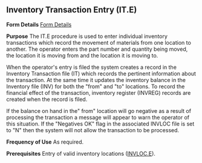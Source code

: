 ## Inventory Transaction Entry (IT.E)
<PageHeader />

**Form Details**
[Form Details](../IT-E-1/README.md)

**Purpose**
The IT.E procedure is used to enter individual inventory transactions which
record the movement of materials from one location to another. The operator
enters the part number and quantity being moved, the location it is moving
from and the location it is moving to.

When the operator's entry is filed the system creates a record in the
Inventory Transaction file (IT) which records the pertinent information about
the transaction. At the same time it updates the inventory balance in the
Inventory file (INV) for both the "from" and "to" locations. To record the
financial effect of the transaction, inventory register (INVREG) records are
created when the record is filed.

If the balance on hand in the" from" location will go negative as a result of
processing the transaction a message will appear to warn the operator of this
situation. If the "Negatives OK" flag in the associated INVLOC file is set to
"N" then the system will not allow the transaction to be processed.

**Frequency of Use**
As required.

**Prerequisites**
Entry of valid inventory locations ([INVLOC.E](../INVLOC-E/README.md)).

<badge text= "Version 8.10.57 " vertical="middle" />

<PageFooter />

